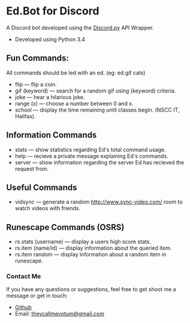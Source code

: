 # Ed.Bot for Discord

A Discord bot developed using the [Discord.py](https://github.com/Rapptz/discord.py) API Wrapper.

* Developed using Python 3.4

## Fun Commands:
All commands should be led with an ed. (eg: ed.gif cats)

* flip — flip a coin.
* gif (keyword) — search for a random gif using (keyword) criteria.
* joke — hear a hilarious joke.
* range (x) — choose a number between 0 and x.
* school — display the time remaining until classes begin. (NSCC IT, Halifax).

## Information Commands

* stats — show statistics regarding Ed's total command usage.
* help — recieve a private message explaining Ed's commands.
* server — show information regarding the server Ed has recieved the request from.

## Useful Commands

* vidsync — generate a random http://www.sync-video.com/ room to watch videos with friends.

## Runescape Commands (OSRS)

* rs.stats (username) — display a users high score stats.
* rs.item (name/id) — display information about the queried item.
* rs.item random — display information about a random item in runescape.


### Contact Me
If you have any questions or suggestions, feel free to get shoot me a message or get in touch:

* [Github](https://github.com/becurrie/)
* Email: theycallmevotum@gmail.com
